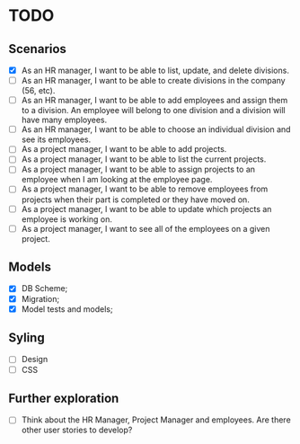 # TODO #

## Scenarios ##

- [x] As an HR manager, I want to be able to list, update, and delete divisions.
- [ ] As an HR manager, I want to be able to create divisions in the company (56, etc).
- [ ] As an HR manager, I want to be able to add employees and assign them to a division. An employee will belong to one division and a division will have many employees.
- [ ] As an HR manager, I want to be able to choose an individual division and see its employees.
- [ ] As a project manager, I want to be able to add projects.
- [ ] As a project manager, I want to be able to list the current projects.
- [ ] As a project manager, I want to be able to assign projects to an employee when I am looking at the employee page.
- [ ] As a project manager, I want to be able to remove employees from projects when their part is completed or they have moved on.
- [ ] As a project manager, I want to be able to update which projects an employee is working on.
- [ ] As a project manager, I want to see all of the employees on a given project.

## Models ##

- [x] DB Scheme;
- [x] Migration;
- [x] Model tests and models;

## Syling ##

- [ ] Design
- [ ] CSS

## Further exploration ##

- [ ] Think about the HR Manager, Project Manager and employees. Are there other user stories to develop?
